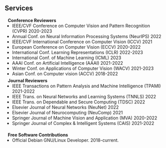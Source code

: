 ## Services

<h4 style="margin:0 10px 0;">Conference Reviewers</h4>

<ul style="margin:0 0 5px;">
  <li>IEEE/CVF Conference on Computer Vision and Pattern Recognition (CVPR) 2020-2023</li>
  <li>Annual Conf. on Neural Information Processing Systems (NeurIPS) 2022</li>
  <li>IEEE/CVF International Conference on Computer Vision (ICCV) 2021</li>
  <li>European Conference on Computer Vision (ECCV) 2020-2022</li>
  <li>International Conf. Learning Representations (ICLR) 2022-2023</li>
  <li>International Conf. of Machine Learning (ICML) 2023</li>
  <li>AAAI Conf. on Artificial Intelligence (AAAI) 2021-2022</li>
  <li>Winter Conf. on Applications of Computer Vision (WACV) 2021-2023</li>
  <li>Asian Conf. on Computer vision (ACCV) 2018-2022</li>
</ul>

<h4 style="margin:0 10px 0;">Journal Reviewers</h4>

<ul style="margin:0 0 20px;">
  <li>IEEE Transactions on Pattern Analysis and Machine Intelligence (TPAMI) 2021-2022</li>
  <li>IEEE Trans. on Neural Networks and Learning Systems (TNNLS) 2022</li>
  <li>IEEE Trans. on Dependable and Secure Computing (TDSC) 2022</li>
  <li>Elsevier Journal of Neural Networks (NeuNet) 2022</li>
  <li>Elsevier Journal of Neurocomputing (NeuComp) 2021</li>
  <li>Springer Journal of Machine Vision and Application (MVA) 2020-2022</li>
  <li>Springer Journal of Complex & Intelligent Systems (CAIS) 2021-2022</li>
</ul>

<h4 style="margin:0 10px 0;">Free Software Contributions</h4>

<ul style="margin:0 0 20px;">
  <li>Official Debian GNU/Linux Developer. 2018-current.</li>
</ul>
